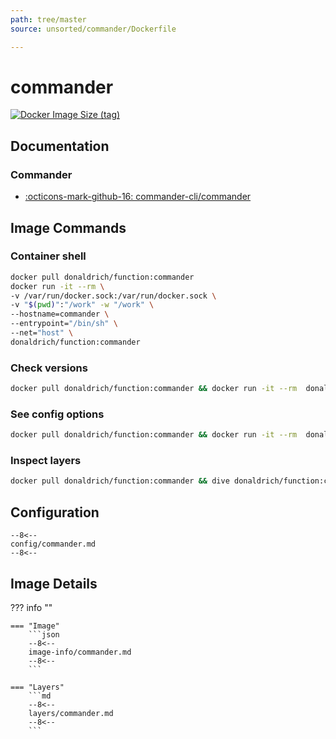 ```yaml
---
path: tree/master
source: unsorted/commander/Dockerfile

---
```


# commander

[![Docker Image Size (tag)](https://img.shields.io/docker/image-size/donaldrich/function/commander?color=blue&label=donaldrich/function:commander&logo=docker&style=flat-square)](https://hub.docker.com/r/donaldrich/function/commander)

## Documentation

### Commander

* [:octicons-mark-github-16: commander-cli/commander](https://github.com/commander-cli/commander)

## Image Commands

### Container shell

```sh
docker pull donaldrich/function:commander
docker run -it --rm \
-v /var/run/docker.sock:/var/run/docker.sock \
-v "$(pwd)":"/work" -w "/work" \
--hostname=commander \
--entrypoint="/bin/sh" \
--net="host" \
donaldrich/function:commander
```

### Check versions

```sh
docker pull donaldrich/function:commander && docker run -it --rm  donaldrich/function:commander validate
```

### See config options

```sh
docker pull donaldrich/function:commander && docker run -it --rm  donaldrich/function:commander help
```

### Inspect layers

```sh
docker pull donaldrich/function:commander && dive donaldrich/function:commander
```

## Configuration

```
--8<--
config/commander.md
--8<--
```

## Image Details

??? info ""

    === "Image"
        ```json
        --8<--
        image-info/commander.md
        --8<--
        ```

    === "Layers"
        ```md
        --8<--
        layers/commander.md
        --8<--
        ```
